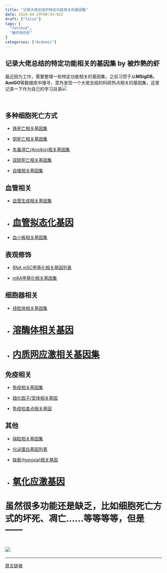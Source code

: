 ```yaml
---
title: "记录大佬总结的特定功能相关的基因集"
date: 2024-04-19T00:54:02Z
draft: ["false"]
tags: [
  "fetched",
  "被炸熟的虾"
]
categories: ["Acdemic"]
---
```

记录大佬总结的特定功能相关的基因集 by 被炸熟的虾
------
<div><p>最近因为工作，需要整理一些特定功能相关的基因集，之前习惯于从<strong><span>MSigDB、AmiGO</span></strong><span>等数据库中搜寻，意外发现一个大佬总结的科研热点相关的基因集，<span>这里记录一下作为自己的学习目录</span><img data-ratio="1" data-src="https://res.wx.qq.com/t/wx_fed/we-emoji/res/v1.3.10/assets/newemoji/Addoil.png" data-w="128" src="https://res.wx.qq.com/t/wx_fed/we-emoji/res/v1.3.10/assets/newemoji/Addoil.png"></span></p><section><mp-common-profile data-pluginname="mpprofile" data-id="MzI4ODE0NTE3OA==" data-headimg="http://mmbiz.qpic.cn/mmbiz_png/nZw6FoVHqJYEygibUYdes2QW53MEDjeVDvt0c90QD97gTaP89zXibPq5H8JpGNxvggYN1ZlHEhkyu7gjPgUUx9Ew/0?wx_fmt=png" data-nickname="生信交流平台" data-alias="bifxplatform" data-signature="生信博士，分享生信知识，交流学习和工作中get的生信技能。提供一个学习和交流生信的平台。" data-from="2" data-is_biz_ban="0"></mp-common-profile><br></section><h2 data-tool="markdown.com.cn编辑器"><span>多种细胞死亡方式</span></h2><ul><li><p><a href="http://mp.weixin.qq.com/s?__biz=MjM5NTk4NDgwNQ==&amp;mid=2456611209&amp;idx=1&amp;sn=6ebb7668c71d9ffd5811612c17af654d&amp;chksm=b1686d43861fe455093138fee4951ee9b037d9e9fdb84c619e1c60f3cf2d9f7dfc6157887733&amp;scene=21#wechat_redirect" data-linktype="2"><span></span></a><a target="_blank" href="http://mp.weixin.qq.com/s?__biz=MzI4ODE0NTE3OA==&amp;mid=2649223511&amp;idx=1&amp;sn=6ed43bee2a0a259fd4d146ef1d81f191&amp;chksm=f3d1bb22c4a63234a9db779473215483af8d54d7149a4039a686aed2ac594659d1362bbb6726&amp;scene=21#wechat_redirect" textvalue="铁死亡相关基因集" linktype="text" imgurl="" imgdata="null" data-itemshowtype="0" tab="innerlink" data-linktype="2" hasload="1"><span>铁死亡相关基因集</span></a></p></li><li><p><a href="http://mp.weixin.qq.com/s?__biz=MjM5NTk4NDgwNQ==&amp;mid=2456611209&amp;idx=1&amp;sn=6ebb7668c71d9ffd5811612c17af654d&amp;chksm=b1686d43861fe455093138fee4951ee9b037d9e9fdb84c619e1c60f3cf2d9f7dfc6157887733&amp;scene=21#wechat_redirect" data-linktype="2"><span></span></a><a target="_blank" href="http://mp.weixin.qq.com/s?__biz=MzI4ODE0NTE3OA==&amp;mid=2649225638&amp;idx=1&amp;sn=126711cea3548a9ef719fcc0d36e0e63&amp;chksm=f3d1b3d3c4a63ac55e88b3637db1aaecde0100f5f044338c370a7f467430f8f4e212053335f6&amp;scene=21#wechat_redirect" textvalue="【科研热点】铜死亡相关基因集" linktype="text" imgurl="" imgdata="null" data-itemshowtype="0" tab="innerlink" data-linktype="2" hasload="1"><span>铜死亡相关基因集</span></a></p></li><li><p><a target="_blank" href="https://mp.weixin.qq.com/s?__biz=MzI4ODE0NTE3OA==&amp;mid=2649227286&amp;idx=1&amp;sn=3e6f655c7900e30a8496e527f9091958&amp;chksm=f3de4a63c4a9c375204f46f9712472aaa9b6c004b447ff126ab4c47a69cd42b24fd85d9f499b&amp;scene=21&amp;cur_album_id=2631548167851032577#wechat_redirect" textvalue="‍失巢凋亡(Anoikis)相关基因" linktype="text" imgurl="" imgdata="null" tab="innerlink" data-linktype="2"><span>失巢凋亡(Anoikis)相关基因集</span></a></p></li><li><p><a target="_blank" href="http://mp.weixin.qq.com/s?__biz=MzI4ODE0NTE3OA==&amp;mid=2649228644&amp;idx=1&amp;sn=75bc734ec577415e1be97876d16ef035&amp;chksm=f3de4f11c4a9c607037993f53e2f97e74bd422ac0a8e46b791927c2423cd0bf2531682f988af&amp;scene=21#wechat_redirect" textvalue="【科研热点】双硫死亡相关基因集" linktype="text" imgurl="" imgdata="null" data-itemshowtype="0" tab="innerlink" data-linktype="2" hasload="1"><span>双硫死亡相关基因集</span></a></p></li><li><p><a target="_blank" href="https://mp.weixin.qq.com/s?__biz=MzI4ODE0NTE3OA==&amp;mid=2649225003&amp;idx=1&amp;sn=9f38693f7c5cfcd68bb2d82973021cb7&amp;scene=21#wechat_redirect" textvalue="自噬相关基因集合" linktype="text" imgurl="" imgdata="null" tab="innerlink" data-linktype="2"><span>自噬相关基因集</span></a><a target="_blank" href="http://mp.weixin.qq.com/s?__biz=MzI4ODE0NTE3OA==&amp;mid=2649225747&amp;idx=1&amp;sn=2ebb80f635f5e518eb035ce998a7d237&amp;chksm=f3d1b066c4a639706107e1322ae7b9c03b94617883825c672b3ce137e9ec49824a2551547474&amp;scene=21#wechat_redirect" textvalue="【科研热点】缺氧(hypoxia)相关基因" linktype="text" imgurl="" imgdata="null" data-itemshowtype="0" tab="innerlink" data-linktype="2" hasload="1"><span></span></a></p></li></ul><h2 data-tool="markdown.com.cn编辑器"><span>血管相关<span></span></span></h2><ul><li><section><a href="http://mp.weixin.qq.com/s?__biz=MjM5NTk4NDgwNQ==&amp;mid=2456611171&amp;idx=1&amp;sn=a2a6f264e0e01d833be9c59632fd881c&amp;chksm=b1686da9861fe4bfaf51c422196e4c2067f164f4033b59ecad176da872e5dc0dbcc5d3aa7d73&amp;scene=21#wechat_redirect" data-linktype="2"><span></span></a><a target="_blank" href="http://mp.weixin.qq.com/s?__biz=MzI4ODE0NTE3OA==&amp;mid=2649223790&amp;idx=1&amp;sn=a18643d32962f890643811ce5d212860&amp;chksm=f3d1b81bc4a6310d355469024182a11c100ae6e54076c0819463c35e611dabfe7e78b4e0c9f0&amp;scene=21#wechat_redirect" textvalue="科研新热点——血管生成相关基因" linktype="text" imgurl="" imgdata="null" data-itemshowtype="0" tab="innerlink" data-linktype="2" hasload="1"><span>血管生成相关基因</span></a><a target="_blank" href="http://mp.weixin.qq.com/s?__biz=MzI4ODE0NTE3OA==&amp;mid=2649231686&amp;idx=1&amp;sn=b071aadfb6f08b724c914a730ba72420&amp;chksm=f3de5b33c4a9d2256bab7da0c3e58f326f6264876898ed4bb46d1ae4a6d50e1e7d857ce7f68f&amp;scene=21#wechat_redirect" textvalue="【科研热点】血小板相关基因集" linktype="text" imgurl="" imgdata="null" data-itemshowtype="0" tab="innerlink" data-linktype="2" hasload="1"><span>集</span></a></section></li><li><h1><a target="_blank" href="https://mp.weixin.qq.com/s?__biz=MzI4ODE0NTE3OA==&amp;mid=2649232195&amp;idx=1&amp;sn=f97cf5271b7954ad0cad72af88ecc5ae&amp;scene=21#wechat_redirect" textvalue="血管拟态化基因" linktype="text" imgurl="" imgdata="null" tab="innerlink" data-linktype="2"><span>血管拟态化基因</span></a></h1></li><li><section><a href="http://mp.weixin.qq.com/s?__biz=MjM5NTk4NDgwNQ==&amp;mid=2456611204&amp;idx=1&amp;sn=338829a64d6f32acdff03027e94139c6&amp;chksm=b1686d4e861fe4581b0d0fa8fca8e37ae8a0f4e7671e27db183e7ae3f324130ba25af157ad2f&amp;scene=21#wechat_redirect" data-linktype="2"></a><a target="_blank" href="http://mp.weixin.qq.com/s?__biz=MzI4ODE0NTE3OA==&amp;mid=2649231686&amp;idx=1&amp;sn=b071aadfb6f08b724c914a730ba72420&amp;chksm=f3de5b33c4a9d2256bab7da0c3e58f326f6264876898ed4bb46d1ae4a6d50e1e7d857ce7f68f&amp;scene=21#wechat_redirect" textvalue="【科研热点】血小板相关基因集" linktype="text" imgurl="" imgdata="null" data-itemshowtype="0" tab="innerlink" data-linktype="2" hasload="1"><span>血小板相关基因集</span></a></section></li></ul><h2 data-tool="markdown.com.cn编辑器"><span>表观修饰<span></span></span></h2><ul><li><p cid="n6" mdtype="paragraph"><a href="http://mp.weixin.qq.com/s?__biz=MjM5NTk4NDgwNQ==&amp;mid=2456611305&amp;idx=1&amp;sn=7f5add802711765a7613a0f7e922933c&amp;chksm=b1686d23861fe43521ff705507f5e4b1c66e320dc05fe0d8fdd538765904a217d3a5a23bc6ec&amp;scene=21#wechat_redirect" data-linktype="2"><span></span></a><a target="_blank" href="http://mp.weixin.qq.com/s?__biz=MzI4ODE0NTE3OA==&amp;mid=2649225358&amp;idx=1&amp;sn=457032a0f6d46b1e47e2b20cb1095d14&amp;chksm=f3d1b2fbc4a63bed879464c1b8d58fd447b1f9c1e53e3cc7a0bb5758dd99cd4e7dca82dc5e5b&amp;scene=21#wechat_redirect" textvalue="RNA m5C甲基化相关基因列表" linktype="text" imgurl="" imgdata="null" data-itemshowtype="0" tab="innerlink" data-linktype="2" hasload="1"><span>RNA m5C甲基化相关基因列表</span></a></p></li><li><p cid="n6" mdtype="paragraph"><a target="_blank" href="https://mp.weixin.qq.com/s?__biz=MzI4ODE0NTE3OA==&amp;mid=2649217745&amp;idx=1&amp;sn=5f1de8235f2de15ea69d641b41d908d2&amp;chksm=f3d190a4c4a619b209a8a58cb9e12d3d0bd63373968a6ee9f577d96f0e7d70d69fecce700d99&amp;scene=21&amp;token=1146806722&amp;lang=zh_CN#wechat_redirect" textvalue="m6A甲基化相关基因集" linktype="text" imgurl="" imgdata="null" tab="innerlink" data-linktype="2"><span>m6A甲基化相关基因集</span></a></p></li></ul><h2 data-tool="markdown.com.cn编辑器"><span>细胞器相关<span></span></span></h2><ul><li><section><a href="http://mp.weixin.qq.com/s?__biz=MjM5NTk4NDgwNQ==&amp;mid=2456611204&amp;idx=3&amp;sn=35e1b7b8e9d814e8f2c9f9f30dd55bb0&amp;chksm=b1686d4e861fe458a0ccc840b7e7af8be191b3fcb7be5e02e79e48aab0f7c691d016c21c0b41&amp;scene=21#wechat_redirect" data-linktype="2"><span></span></a><a target="_blank" href="http://mp.weixin.qq.com/s?__biz=MzI4ODE0NTE3OA==&amp;mid=2649231131&amp;idx=1&amp;sn=1e3cbba4b3c909e4db9d37c603c3d745&amp;chksm=f3de456ec4a9cc781f286af4ed5f28540d41e49a06f3a309ae6723708843c0be4f7e0eb173f0&amp;scene=21#wechat_redirect" textvalue="【科研热点】基于2030线粒体相关基因构建预后模型" linktype="text" imgurl="" imgdata="null" data-itemshowtype="0" tab="innerlink" data-linktype="2" hasload="1"><span>线粒体相关基因</span></a><a target="_blank" href="http://mp.weixin.qq.com/s?__biz=MzI4ODE0NTE3OA==&amp;mid=2649231686&amp;idx=1&amp;sn=b071aadfb6f08b724c914a730ba72420&amp;chksm=f3de5b33c4a9d2256bab7da0c3e58f326f6264876898ed4bb46d1ae4a6d50e1e7d857ce7f68f&amp;scene=21#wechat_redirect" textvalue="【科研热点】血小板相关基因集" linktype="text" imgurl="" imgdata="null" data-itemshowtype="0" tab="innerlink" data-linktype="2" hasload="1"><span>集</span></a></section></li><li><h1><a target="_blank" href="https://mp.weixin.qq.com/s?__biz=MzI4ODE0NTE3OA==&amp;mid=2649227734&amp;idx=1&amp;sn=b2d81d86f9e014ae1f6c11caaa6aba13&amp;chksm=f3de4ba3c4a9c2b5c4b3f11ab8d3ef8a912429997c91e855a9c5be9e4ac1a8bf827e5731d073&amp;scene=21&amp;cur_album_id=2631548167851032577#wechat_redirect" textvalue="溶酶体相关基因" linktype="text" imgurl="" imgdata="null" tab="innerlink" data-linktype="2"><span>溶酶体相关基因</span></a></h1></li><li><h1><a target="_blank" href="http://mp.weixin.qq.com/s?__biz=MzI4ODE0NTE3OA==&amp;mid=2649230908&amp;idx=1&amp;sn=a8ed0055f8119272237ce6361fadddce&amp;chksm=f3de4449c4a9cd5f7d6d3f39d5e7bfd08128879b3bff27630d838b1c528b9a13248322492c81&amp;scene=21#wechat_redirect" textvalue="内质网应激相关基因集" linktype="text" imgurl="" imgdata="null" data-itemshowtype="0" tab="innerlink" data-linktype="2" hasload="1"><span>内质网应激相关基因集</span></a></h1></li></ul><h2 data-tool="markdown.com.cn编辑器"><span>免疫相关<span></span></span></h2><ul><li><p cid="n6" mdtype="paragraph"><a target="_blank" href="http://mp.weixin.qq.com/s?__biz=MzI4ODE0NTE3OA==&amp;mid=2649225358&amp;idx=1&amp;sn=457032a0f6d46b1e47e2b20cb1095d14&amp;chksm=f3d1b2fbc4a63bed879464c1b8d58fd447b1f9c1e53e3cc7a0bb5758dd99cd4e7dca82dc5e5b&amp;scene=21#wechat_redirect" textvalue="RNA m5C甲基化相关基因列表" linktype="text" imgurl="" imgdata="null" data-itemshowtype="0" tab="innerlink" data-linktype="2" hasload="1"><span></span></a><a target="_blank" href="http://mp.weixin.qq.com/s?__biz=MzI4ODE0NTE3OA==&amp;mid=2649223733&amp;idx=1&amp;sn=095ff23bcb24447220a0ba10482c12f4&amp;chksm=f3d1b840c4a6315611d7c3f6b1ca962db92520175451f41c310cdf8e737c6e3036ba5aa46572&amp;scene=21#wechat_redirect" textvalue="【资源分享】SCI文章中经常出现的免疫相关基因集" linktype="text" imgurl="" imgdata="null" data-itemshowtype="0" tab="innerlink" data-linktype="2" hasload="1"><span>免疫相关基因集</span></a></p></li><li><p cid="n6" mdtype="paragraph"><a target="_blank" href="https://mp.weixin.qq.com/s?__biz=MzI4ODE0NTE3OA==&amp;mid=2649217745&amp;idx=1&amp;sn=5f1de8235f2de15ea69d641b41d908d2&amp;chksm=f3d190a4c4a619b209a8a58cb9e12d3d0bd63373968a6ee9f577d96f0e7d70d69fecce700d99&amp;scene=21&amp;token=1146806722&amp;lang=zh_CN#wechat_redirect" textvalue="m6A甲基化相关基因集" linktype="text" imgurl="" imgdata="null" tab="innerlink" data-linktype="2"><span></span></a><a target="_blank" href="http://mp.weixin.qq.com/s?__biz=MzI4ODE0NTE3OA==&amp;mid=2649227106&amp;idx=1&amp;sn=806ec01ac6cb212d387f787b8e5418dc&amp;chksm=f3d1b517c4a63c019f832a2a1efc49ade681f623dd140d83f8ad1cb50943f63f603c4fc7e3ff&amp;scene=21#wechat_redirect" textvalue="【科研热点】趋化因子/受体相关基因" linktype="text" imgurl="" imgdata="null" data-itemshowtype="0" tab="innerlink" data-linktype="2" hasload="1"><span>趋化因子/受体相关基因</span></a></p></li><li><p cid="n6" mdtype="paragraph"><a target="_blank" href="https://mp.weixin.qq.com/s?__biz=MzI4ODE0NTE3OA==&amp;mid=2649217745&amp;idx=1&amp;sn=5f1de8235f2de15ea69d641b41d908d2&amp;chksm=f3d190a4c4a619b209a8a58cb9e12d3d0bd63373968a6ee9f577d96f0e7d70d69fecce700d99&amp;scene=21&amp;token=1146806722&amp;lang=zh_CN#wechat_redirect" textvalue="m6A甲基化相关基因集" linktype="text" imgurl="" imgdata="null" tab="innerlink" data-linktype="2"><span></span></a><a target="_blank" href="http://mp.weixin.qq.com/s?__biz=MzI4ODE0NTE3OA==&amp;mid=2649228285&amp;idx=1&amp;sn=4e674b3a0bb3ffcd5595345474e4448b&amp;chksm=f3de4988c4a9c09ed747e36b30f86073c4725d923a51311a780733f60b340495bc0361a00f64&amp;scene=21#wechat_redirect" textvalue="【科研热点】免疫检查点相关基因" linktype="text" imgurl="" imgdata="null" data-itemshowtype="0" tab="innerlink" data-linktype="2" hasload="1"><span>免疫检查点相关基因</span></a><br></p></li></ul><h2 data-tool="markdown.com.cn编辑器"><span>其他<span></span></span></h2><ul><li><p cid="n6" mdtype="paragraph"><a target="_blank" href="http://mp.weixin.qq.com/s?__biz=MzI4ODE0NTE3OA==&amp;mid=2649223733&amp;idx=1&amp;sn=095ff23bcb24447220a0ba10482c12f4&amp;chksm=f3d1b840c4a6315611d7c3f6b1ca962db92520175451f41c310cdf8e737c6e3036ba5aa46572&amp;scene=21#wechat_redirect" textvalue="【资源分享】SCI文章中经常出现的免疫相关基因集" linktype="text" imgurl="" imgdata="null" data-itemshowtype="0" tab="innerlink" data-linktype="2" hasload="1"><span></span></a><a target="_blank" href="http://mp.weixin.qq.com/s?__biz=MzI4ODE0NTE3OA==&amp;mid=2649231400&amp;idx=1&amp;sn=2870b3774ee79d8e6852249de293889e&amp;chksm=f3de5a5dc4a9d34bd2bf41d76ec1b5e2c815449a12bd5da4700ee8440ed5b4e1d98dcb669eb8&amp;scene=21#wechat_redirect" textvalue="【科研热点】端粒相关基因集" linktype="text" imgurl="" imgdata="null" data-itemshowtype="0" tab="innerlink" data-linktype="2" hasload="1"><span>端粒相关基因集</span></a></p></li><li><p cid="n6" mdtype="paragraph"><a target="_blank" href="http://mp.weixin.qq.com/s?__biz=MzI4ODE0NTE3OA==&amp;mid=2649227106&amp;idx=1&amp;sn=806ec01ac6cb212d387f787b8e5418dc&amp;chksm=f3d1b517c4a63c019f832a2a1efc49ade681f623dd140d83f8ad1cb50943f63f603c4fc7e3ff&amp;scene=21#wechat_redirect" textvalue="【科研热点】趋化因子/受体相关基因" linktype="text" imgurl="" imgdata="null" data-itemshowtype="0" tab="innerlink" data-linktype="2" hasload="1"></a><a target="_blank" href="http://mp.weixin.qq.com/s?__biz=MzI4ODE0NTE3OA==&amp;mid=2649232022&amp;idx=1&amp;sn=71001027677a62ee6c976e22fe754ab9&amp;chksm=f3de58e3c4a9d1f5d67f7809912a65448d62b6de9eb2816fc173b4e29da9c08728564b693e95&amp;scene=21#wechat_redirect" textvalue="【科研热点】分泌蛋白基因列表" linktype="text" imgurl="" imgdata="null" data-itemshowtype="0" tab="innerlink" data-linktype="2" hasload="1"><span>分泌蛋白基因列表</span></a></p></li><li><p><a target="_blank" href="http://mp.weixin.qq.com/s?__biz=MzI4ODE0NTE3OA==&amp;mid=2649225747&amp;idx=1&amp;sn=2ebb80f635f5e518eb035ce998a7d237&amp;chksm=f3d1b066c4a639706107e1322ae7b9c03b94617883825c672b3ce137e9ec49824a2551547474&amp;scene=21#wechat_redirect" textvalue="【科研热点】缺氧(hypoxia)相关基因" linktype="text" imgurl="" imgdata="null" data-itemshowtype="0" tab="innerlink" data-linktype="2" hasload="1"><span>缺氧(hypoxia)相关基因</span></a></p></li><li><h1><a target="_blank" href="https://mp.weixin.qq.com/s?__biz=MzI4ODE0NTE3OA==&amp;mid=2649227906&amp;idx=1&amp;sn=29d33eac1a91ec34c4a7c890e3ea1cc2&amp;chksm=f3de48f7c4a9c1e183bf3e56e0b1a7145de6317da47fdf599ea785ec85c7144eccb5c8e09646&amp;scene=21&amp;cur_album_id=2631548167851032577#wechat_redirect" textvalue="氧化应激基因" linktype="text" imgurl="" imgdata="null" tab="innerlink" data-linktype="2"><span>氧化应激基因</span></a></h1></li></ul><h1><span>虽然很多功能还是缺乏，比如细胞死亡方式的坏死、凋亡......等等等等，但是——</span></h1><h1><img data-imgfileid="100003344" data-ratio="1" data-src="https://mmbiz.qpic.cn/sz_mmbiz_jpg/dRYYdqiaan3IReTNM9GZicSgKj89uaO5cZygdu8uTB0MiakTSnyQaRAWSlUicOwVvruWbXE1ic8wQhNMc5GFSdiahoYQ/640?wx_fmt=jpeg&amp;from=appmsg" data-type="jpeg" data-w="474" src="https://mmbiz.qpic.cn/sz_mmbiz_jpg/dRYYdqiaan3IReTNM9GZicSgKj89uaO5cZygdu8uTB0MiakTSnyQaRAWSlUicOwVvruWbXE1ic8wQhNMc5GFSdiahoYQ/640?wx_fmt=jpeg&amp;from=appmsg"></h1><p><mp-style-type data-value="3"></mp-style-type></p></div>  
<hr>
<a href="https://mp.weixin.qq.com/s/M3rdvz0W_CMPhs3xkZE4YQ",target="_blank" rel="noopener noreferrer">原文链接</a>
